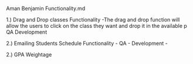 Aman Benjamin
Functionality.md 

1.) Drag and Drop classes
	Functionality
		-The drag and drop function will allow the users to click on the class they want and drop it in the available p
	QA
	Development

2.) Emailing Students Schedule
	Functionality
		-
	QA
		-
	Development
		-
		
2.) GPA Weightage
		
	
 
